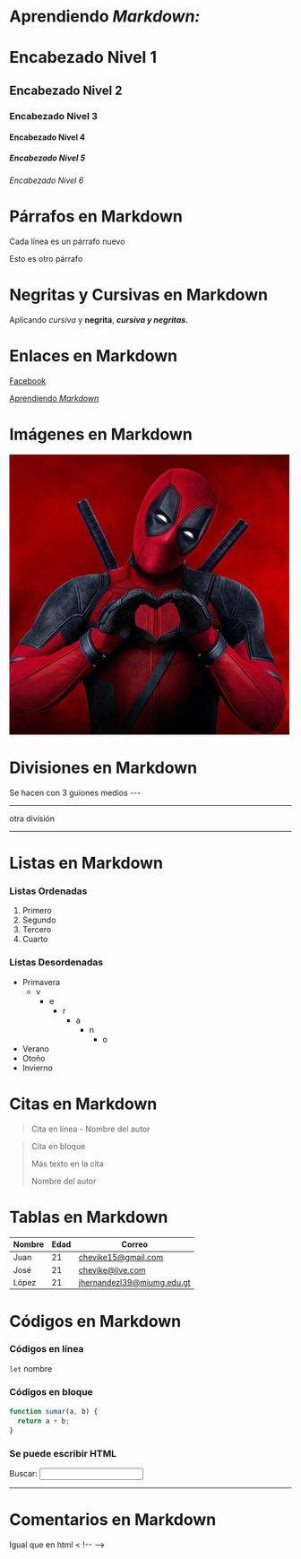 # Aprendiendo **_Markdown:_**

# Encabezado Nivel 1

## Encabezado Nivel 2

### Encabezado Nivel 3

#### Encabezado Nivel 4

##### Encabezado Nivel 5

###### Encabezado Nivel 6

# Párrafos en Markdown

Cada línea es un párrafo nuevo

Esto es otro párrafo

# Negritas y Cursivas en Markdown

Aplicando _cursiva_ y **negrita**, **_cursiva y negritas._**

# Enlaces en Markdown

[Facebook](https://www.facebook.com/Juanjo.21.01)

[Aprendiendo _Markdown_](#aprendiendo-markdown)

# Imágenes en Markdown

![Deadpool](deadpool.jpg)

# Divisiones en Markdown

Se hacen con 3 guiones medios ---

---

otra división

---

# Listas en Markdown

### Listas Ordenadas

1. Primero
1. Segundo
1. Tercero
1. Cuarto

### Listas Desordenadas

- Primavera
  - v
    - e
      - r
        - a
          - n
            - o
- Verano
- Otoño
- Invierno

# Citas en Markdown

> Cita en línea - Nombre del autor

> Cita en bloque
>
> Más texto en la cita
>
> Nombre del autor

# Tablas en Markdown

| Nombre | Edad | Correo                     |
| ------ | ---- | -------------------------- |
| Juan   | 21   | chevike15@gmail.com        |
| José   | 21   | chevike@live.com           |
| López  | 21   | jhernandezl39@miumg.edu.gt |

# Códigos en Markdown

### Códigos en línea

`let` nombre

### Códigos en bloque

```js
function sumar(a, b) {
  return a + b;
}
```

### Se puede escribir HTML

<form>
    <label for="q">Buscar: </label>
    <input type="text" name="q" id="q">
</form>

---

# Comentarios en Markdown

<!--Comentario en Markdown-->

Igual que en html < !-- -->
